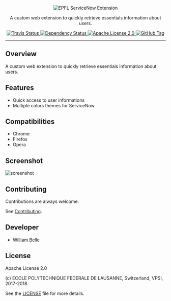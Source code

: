 <p align="center">
  <img alt="EPFL ServiceNow Extension" src="https://raw.githubusercontent.com/epfl-devrun/epfl-servicenow-extension/master/docs/readme/readme-logo.png">
</p>

<p align="center">
  A custom web extension to quickly retrieve essentials information about users.
</p>

<p align="center">
  <a href="https://travis-ci.org/epfl-devrun/epfl-servicenow-extension">
    <img alt="Travis Status" src="https://travis-ci.org/epfl-devrun/epfl-servicenow-extension.svg?branch=master">
  </a>
  <a href="https://david-dm.org/epfl-devrun/epfl-servicenow-extension">
    <img alt="Dependency Status" src="https://david-dm.org/epfl-devrun/epfl-servicenow-extension/status.svg"/>
  </a>
  <a href="https://raw.githubusercontent.com/epfl-devrun/epfl-servicenow-extension/master/LICENSE">
    <img alt="Apache License 2.0" src="https://img.shields.io/badge/license-Apache%202.0-blue.svg">
  </a>
  <a href='https://github.com/epfl-devrun/epfl-servicenow-extension/tags'>
    <img alt="GitHub Tag" src="https://img.shields.io/github/tag/epfl-devrun/epfl-servicenow-extension.svg" />
  </a>
</p>

---

Overview
--------

A custom web extension to quickly retrieve essentials information about users.

Features
--------

  * Quick access to user informations
  * Multiple colors themes for ServiceNow
  
Compatibilities
---------------

  * Chrome
  * Firefox
  * Opera

Screenshot
----------

![screenshot](https://raw.githubusercontent.com/epfl-devrun/epfl-servicenow-extension/master/docs/readme/screenshot.png)

Contributing
------------

Contributions are always welcome.

See [Contributing](CONTRIBUTING.md).

Developer
---------

  * [William Belle](https://github.com/williambelle)

License
-------

Apache License 2.0

(c) ECOLE POLYTECHNIQUE FEDERALE DE LAUSANNE, Switzerland, VPSI, 2017-2018.

See the [LICENSE](LICENSE) file for more details.

